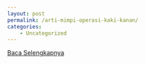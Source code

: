```yaml
---
layout: post
permalink: /arti-mimpi-operasi-kaki-kanan/
categories:
    - Uncategorized
---
```


[Baca Selengkapnya](/05)